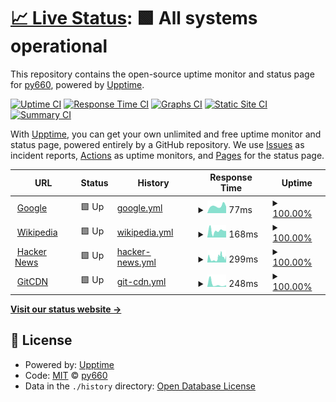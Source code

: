 # [📈 Live Status](https://py660.github.io/uptime): <!--live status--> **🟩 All systems operational**

This repository contains the open-source uptime monitor and status page for [py660](https://py660.github.io/uptime), powered by [Upptime](https://github.com/upptime/upptime).

[![Uptime CI](https://github.com/py660/uptime/workflows/Uptime%20CI/badge.svg)](https://github.com/py660/uptime/actions?query=workflow%3A%22Uptime+CI%22)
[![Response Time CI](https://github.com/py660/uptime/workflows/Response%20Time%20CI/badge.svg)](https://github.com/py660/uptime/actions?query=workflow%3A%22Response+Time+CI%22)
[![Graphs CI](https://github.com/py660/uptime/workflows/Graphs%20CI/badge.svg)](https://github.com/py660/uptime/actions?query=workflow%3A%22Graphs+CI%22)
[![Static Site CI](https://github.com/py660/uptime/workflows/Static%20Site%20CI/badge.svg)](https://github.com/py660/uptime/actions?query=workflow%3A%22Static+Site+CI%22)
[![Summary CI](https://github.com/py660/uptime/workflows/Summary%20CI/badge.svg)](https://github.com/py660/uptime/actions?query=workflow%3A%22Summary+CI%22)

With [Upptime](https://upptime.js.org), you can get your own unlimited and free uptime monitor and status page, powered entirely by a GitHub repository. We use [Issues](https://github.com/py660/uptime/issues) as incident reports, [Actions](https://github.com/py660/uptime/actions) as uptime monitors, and [Pages](https://py660.github.io/uptime) for the status page.

<!--start: status pages-->
<!-- This summary is generated by Upptime (https://github.com/upptime/upptime) -->
<!-- Do not edit this manually, your changes will be overwritten -->
<!-- prettier-ignore -->
| URL | Status | History | Response Time | Uptime |
| --- | ------ | ------- | ------------- | ------ |
| <img alt="" src="https://icons.duckduckgo.com/ip3/www.google.com.ico" height="13"> [Google](https://www.google.com) | 🟩 Up | [google.yml](https://github.com/py660/uptime/commits/HEAD/history/google.yml) | <details><summary><img alt="Response time graph" src="./graphs/google/response-time-week.png" height="20"> 77ms</summary><br><a href="https://py660.github.io/uptime/history/google"><img alt="Response time 116" src="https://img.shields.io/endpoint?url=https%3A%2F%2Fraw.githubusercontent.com%2Fpy660%2Fuptime%2FHEAD%2Fapi%2Fgoogle%2Fresponse-time.json"></a><br><a href="https://py660.github.io/uptime/history/google"><img alt="24-hour response time 67" src="https://img.shields.io/endpoint?url=https%3A%2F%2Fraw.githubusercontent.com%2Fpy660%2Fuptime%2FHEAD%2Fapi%2Fgoogle%2Fresponse-time-day.json"></a><br><a href="https://py660.github.io/uptime/history/google"><img alt="7-day response time 77" src="https://img.shields.io/endpoint?url=https%3A%2F%2Fraw.githubusercontent.com%2Fpy660%2Fuptime%2FHEAD%2Fapi%2Fgoogle%2Fresponse-time-week.json"></a><br><a href="https://py660.github.io/uptime/history/google"><img alt="30-day response time 102" src="https://img.shields.io/endpoint?url=https%3A%2F%2Fraw.githubusercontent.com%2Fpy660%2Fuptime%2FHEAD%2Fapi%2Fgoogle%2Fresponse-time-month.json"></a><br><a href="https://py660.github.io/uptime/history/google"><img alt="1-year response time 116" src="https://img.shields.io/endpoint?url=https%3A%2F%2Fraw.githubusercontent.com%2Fpy660%2Fuptime%2FHEAD%2Fapi%2Fgoogle%2Fresponse-time-year.json"></a></details> | <details><summary><a href="https://py660.github.io/uptime/history/google">100.00%</a></summary><a href="https://py660.github.io/uptime/history/google"><img alt="All-time uptime 100.00%" src="https://img.shields.io/endpoint?url=https%3A%2F%2Fraw.githubusercontent.com%2Fpy660%2Fuptime%2FHEAD%2Fapi%2Fgoogle%2Fuptime.json"></a><br><a href="https://py660.github.io/uptime/history/google"><img alt="24-hour uptime 100.00%" src="https://img.shields.io/endpoint?url=https%3A%2F%2Fraw.githubusercontent.com%2Fpy660%2Fuptime%2FHEAD%2Fapi%2Fgoogle%2Fuptime-day.json"></a><br><a href="https://py660.github.io/uptime/history/google"><img alt="7-day uptime 100.00%" src="https://img.shields.io/endpoint?url=https%3A%2F%2Fraw.githubusercontent.com%2Fpy660%2Fuptime%2FHEAD%2Fapi%2Fgoogle%2Fuptime-week.json"></a><br><a href="https://py660.github.io/uptime/history/google"><img alt="30-day uptime 100.00%" src="https://img.shields.io/endpoint?url=https%3A%2F%2Fraw.githubusercontent.com%2Fpy660%2Fuptime%2FHEAD%2Fapi%2Fgoogle%2Fuptime-month.json"></a><br><a href="https://py660.github.io/uptime/history/google"><img alt="1-year uptime 100.00%" src="https://img.shields.io/endpoint?url=https%3A%2F%2Fraw.githubusercontent.com%2Fpy660%2Fuptime%2FHEAD%2Fapi%2Fgoogle%2Fuptime-year.json"></a></details>
| <img alt="" src="https://icons.duckduckgo.com/ip3/en.wikipedia.org.ico" height="13"> [Wikipedia](https://en.wikipedia.org) | 🟩 Up | [wikipedia.yml](https://github.com/py660/uptime/commits/HEAD/history/wikipedia.yml) | <details><summary><img alt="Response time graph" src="./graphs/wikipedia/response-time-week.png" height="20"> 168ms</summary><br><a href="https://py660.github.io/uptime/history/wikipedia"><img alt="Response time 211" src="https://img.shields.io/endpoint?url=https%3A%2F%2Fraw.githubusercontent.com%2Fpy660%2Fuptime%2FHEAD%2Fapi%2Fwikipedia%2Fresponse-time.json"></a><br><a href="https://py660.github.io/uptime/history/wikipedia"><img alt="24-hour response time 226" src="https://img.shields.io/endpoint?url=https%3A%2F%2Fraw.githubusercontent.com%2Fpy660%2Fuptime%2FHEAD%2Fapi%2Fwikipedia%2Fresponse-time-day.json"></a><br><a href="https://py660.github.io/uptime/history/wikipedia"><img alt="7-day response time 168" src="https://img.shields.io/endpoint?url=https%3A%2F%2Fraw.githubusercontent.com%2Fpy660%2Fuptime%2FHEAD%2Fapi%2Fwikipedia%2Fresponse-time-week.json"></a><br><a href="https://py660.github.io/uptime/history/wikipedia"><img alt="30-day response time 192" src="https://img.shields.io/endpoint?url=https%3A%2F%2Fraw.githubusercontent.com%2Fpy660%2Fuptime%2FHEAD%2Fapi%2Fwikipedia%2Fresponse-time-month.json"></a><br><a href="https://py660.github.io/uptime/history/wikipedia"><img alt="1-year response time 211" src="https://img.shields.io/endpoint?url=https%3A%2F%2Fraw.githubusercontent.com%2Fpy660%2Fuptime%2FHEAD%2Fapi%2Fwikipedia%2Fresponse-time-year.json"></a></details> | <details><summary><a href="https://py660.github.io/uptime/history/wikipedia">100.00%</a></summary><a href="https://py660.github.io/uptime/history/wikipedia"><img alt="All-time uptime 100.00%" src="https://img.shields.io/endpoint?url=https%3A%2F%2Fraw.githubusercontent.com%2Fpy660%2Fuptime%2FHEAD%2Fapi%2Fwikipedia%2Fuptime.json"></a><br><a href="https://py660.github.io/uptime/history/wikipedia"><img alt="24-hour uptime 100.00%" src="https://img.shields.io/endpoint?url=https%3A%2F%2Fraw.githubusercontent.com%2Fpy660%2Fuptime%2FHEAD%2Fapi%2Fwikipedia%2Fuptime-day.json"></a><br><a href="https://py660.github.io/uptime/history/wikipedia"><img alt="7-day uptime 100.00%" src="https://img.shields.io/endpoint?url=https%3A%2F%2Fraw.githubusercontent.com%2Fpy660%2Fuptime%2FHEAD%2Fapi%2Fwikipedia%2Fuptime-week.json"></a><br><a href="https://py660.github.io/uptime/history/wikipedia"><img alt="30-day uptime 100.00%" src="https://img.shields.io/endpoint?url=https%3A%2F%2Fraw.githubusercontent.com%2Fpy660%2Fuptime%2FHEAD%2Fapi%2Fwikipedia%2Fuptime-month.json"></a><br><a href="https://py660.github.io/uptime/history/wikipedia"><img alt="1-year uptime 100.00%" src="https://img.shields.io/endpoint?url=https%3A%2F%2Fraw.githubusercontent.com%2Fpy660%2Fuptime%2FHEAD%2Fapi%2Fwikipedia%2Fuptime-year.json"></a></details>
| <img alt="" src="https://icons.duckduckgo.com/ip3/news.ycombinator.com.ico" height="13"> [Hacker News](https://news.ycombinator.com) | 🟩 Up | [hacker-news.yml](https://github.com/py660/uptime/commits/HEAD/history/hacker-news.yml) | <details><summary><img alt="Response time graph" src="./graphs/hacker-news/response-time-week.png" height="20"> 299ms</summary><br><a href="https://py660.github.io/uptime/history/hacker-news"><img alt="Response time 289" src="https://img.shields.io/endpoint?url=https%3A%2F%2Fraw.githubusercontent.com%2Fpy660%2Fuptime%2FHEAD%2Fapi%2Fhacker-news%2Fresponse-time.json"></a><br><a href="https://py660.github.io/uptime/history/hacker-news"><img alt="24-hour response time 360" src="https://img.shields.io/endpoint?url=https%3A%2F%2Fraw.githubusercontent.com%2Fpy660%2Fuptime%2FHEAD%2Fapi%2Fhacker-news%2Fresponse-time-day.json"></a><br><a href="https://py660.github.io/uptime/history/hacker-news"><img alt="7-day response time 299" src="https://img.shields.io/endpoint?url=https%3A%2F%2Fraw.githubusercontent.com%2Fpy660%2Fuptime%2FHEAD%2Fapi%2Fhacker-news%2Fresponse-time-week.json"></a><br><a href="https://py660.github.io/uptime/history/hacker-news"><img alt="30-day response time 299" src="https://img.shields.io/endpoint?url=https%3A%2F%2Fraw.githubusercontent.com%2Fpy660%2Fuptime%2FHEAD%2Fapi%2Fhacker-news%2Fresponse-time-month.json"></a><br><a href="https://py660.github.io/uptime/history/hacker-news"><img alt="1-year response time 289" src="https://img.shields.io/endpoint?url=https%3A%2F%2Fraw.githubusercontent.com%2Fpy660%2Fuptime%2FHEAD%2Fapi%2Fhacker-news%2Fresponse-time-year.json"></a></details> | <details><summary><a href="https://py660.github.io/uptime/history/hacker-news">100.00%</a></summary><a href="https://py660.github.io/uptime/history/hacker-news"><img alt="All-time uptime 100.00%" src="https://img.shields.io/endpoint?url=https%3A%2F%2Fraw.githubusercontent.com%2Fpy660%2Fuptime%2FHEAD%2Fapi%2Fhacker-news%2Fuptime.json"></a><br><a href="https://py660.github.io/uptime/history/hacker-news"><img alt="24-hour uptime 100.00%" src="https://img.shields.io/endpoint?url=https%3A%2F%2Fraw.githubusercontent.com%2Fpy660%2Fuptime%2FHEAD%2Fapi%2Fhacker-news%2Fuptime-day.json"></a><br><a href="https://py660.github.io/uptime/history/hacker-news"><img alt="7-day uptime 100.00%" src="https://img.shields.io/endpoint?url=https%3A%2F%2Fraw.githubusercontent.com%2Fpy660%2Fuptime%2FHEAD%2Fapi%2Fhacker-news%2Fuptime-week.json"></a><br><a href="https://py660.github.io/uptime/history/hacker-news"><img alt="30-day uptime 99.96%" src="https://img.shields.io/endpoint?url=https%3A%2F%2Fraw.githubusercontent.com%2Fpy660%2Fuptime%2FHEAD%2Fapi%2Fhacker-news%2Fuptime-month.json"></a><br><a href="https://py660.github.io/uptime/history/hacker-news"><img alt="1-year uptime 100.00%" src="https://img.shields.io/endpoint?url=https%3A%2F%2Fraw.githubusercontent.com%2Fpy660%2Fuptime%2FHEAD%2Fapi%2Fhacker-news%2Fuptime-year.json"></a></details>
| <img alt="" src="https://icons.duckduckgo.com/ip3/gitcdn.repl.co.ico" height="13"> [GitCDN](https://gitcdn.repl.co) | 🟩 Up | [git-cdn.yml](https://github.com/py660/uptime/commits/HEAD/history/git-cdn.yml) | <details><summary><img alt="Response time graph" src="./graphs/git-cdn/response-time-week.png" height="20"> 248ms</summary><br><a href="https://py660.github.io/uptime/history/git-cdn"><img alt="Response time 977" src="https://img.shields.io/endpoint?url=https%3A%2F%2Fraw.githubusercontent.com%2Fpy660%2Fuptime%2FHEAD%2Fapi%2Fgit-cdn%2Fresponse-time.json"></a><br><a href="https://py660.github.io/uptime/history/git-cdn"><img alt="24-hour response time 263" src="https://img.shields.io/endpoint?url=https%3A%2F%2Fraw.githubusercontent.com%2Fpy660%2Fuptime%2FHEAD%2Fapi%2Fgit-cdn%2Fresponse-time-day.json"></a><br><a href="https://py660.github.io/uptime/history/git-cdn"><img alt="7-day response time 248" src="https://img.shields.io/endpoint?url=https%3A%2F%2Fraw.githubusercontent.com%2Fpy660%2Fuptime%2FHEAD%2Fapi%2Fgit-cdn%2Fresponse-time-week.json"></a><br><a href="https://py660.github.io/uptime/history/git-cdn"><img alt="30-day response time 353" src="https://img.shields.io/endpoint?url=https%3A%2F%2Fraw.githubusercontent.com%2Fpy660%2Fuptime%2FHEAD%2Fapi%2Fgit-cdn%2Fresponse-time-month.json"></a><br><a href="https://py660.github.io/uptime/history/git-cdn"><img alt="1-year response time 977" src="https://img.shields.io/endpoint?url=https%3A%2F%2Fraw.githubusercontent.com%2Fpy660%2Fuptime%2FHEAD%2Fapi%2Fgit-cdn%2Fresponse-time-year.json"></a></details> | <details><summary><a href="https://py660.github.io/uptime/history/git-cdn">100.00%</a></summary><a href="https://py660.github.io/uptime/history/git-cdn"><img alt="All-time uptime 98.52%" src="https://img.shields.io/endpoint?url=https%3A%2F%2Fraw.githubusercontent.com%2Fpy660%2Fuptime%2FHEAD%2Fapi%2Fgit-cdn%2Fuptime.json"></a><br><a href="https://py660.github.io/uptime/history/git-cdn"><img alt="24-hour uptime 100.00%" src="https://img.shields.io/endpoint?url=https%3A%2F%2Fraw.githubusercontent.com%2Fpy660%2Fuptime%2FHEAD%2Fapi%2Fgit-cdn%2Fuptime-day.json"></a><br><a href="https://py660.github.io/uptime/history/git-cdn"><img alt="7-day uptime 100.00%" src="https://img.shields.io/endpoint?url=https%3A%2F%2Fraw.githubusercontent.com%2Fpy660%2Fuptime%2FHEAD%2Fapi%2Fgit-cdn%2Fuptime-week.json"></a><br><a href="https://py660.github.io/uptime/history/git-cdn"><img alt="30-day uptime 99.95%" src="https://img.shields.io/endpoint?url=https%3A%2F%2Fraw.githubusercontent.com%2Fpy660%2Fuptime%2FHEAD%2Fapi%2Fgit-cdn%2Fuptime-month.json"></a><br><a href="https://py660.github.io/uptime/history/git-cdn"><img alt="1-year uptime 98.52%" src="https://img.shields.io/endpoint?url=https%3A%2F%2Fraw.githubusercontent.com%2Fpy660%2Fuptime%2FHEAD%2Fapi%2Fgit-cdn%2Fuptime-year.json"></a></details>

<!--end: status pages-->

[**Visit our status website →**](https://py660.github.io/uptime)

## 📄 License

- Powered by: [Upptime](https://github.com/upptime/upptime)
- Code: [MIT](./LICENSE) © [py660](https://py660.github.io/uptime)
- Data in the `./history` directory: [Open Database License](https://opendatacommons.org/licenses/odbl/1-0/)
